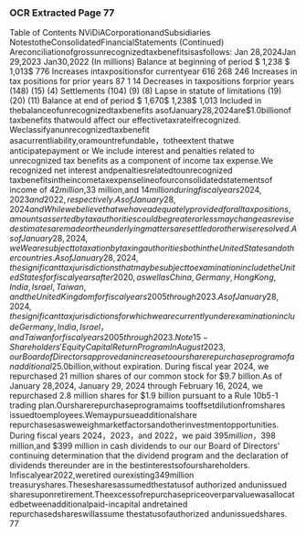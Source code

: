 ### OCR Extracted Page 77

Table of Contents
NViDiACorporationandSubsidiaries
NotestotheConsolidatedFinancialStatements
(Continued)
Areconciliationofgrossunrecognizedtaxbenefitsisasfollows:
Jan 28,2024Jan 29,2023
Jan30,2022
(In millions)
Balance at beginning of period
$
1,238 $
1,013$
776
Increases intaxpositionsfor currentyear
616
268
246
Increases in tax positions for prior years
87
1
14
Decreases in taxpositions forprior years
(148)
(15)
(4)
Settlements
(104)
(9)
(8)
Lapse in statute of limitations
(19)
(20)
(11)
Balance at end of period
$
1,670$
1,238$
1,013
Included in thebalanceofunrecognizedtaxbenefits asofJanuary28,2024are$1.0billionof taxbenefits thatwould affect our
effectivetaxrateifrecognized.
Weclassifyanunrecognizedtaxbenefit asacurrentliability,oramountrefundable，totheextent thatwe anticipatepayment or
We include interest and penalties related to unrecognized tax benefits as a component of income tax expense.We recognized net
interest andpenaltiesrelatedtounrecognized taxbenefitsintheincometaxexpenselineofourconsolidatedstatementsof income
of $42 million,$33 million,and $14 million during fiscal years 2024,2023 and 2022,respectively. As of January 28, 2024 and
While webelieve that we have adequately provided for all tax positions,amounts asserted by tax authorities could be greater or less
may change as revised estimates are made or the underlying matters are settled or otherwise resolved.As of January 28, 2024, we
We are subject to taxation by taxing authorities both in the United States and other countries.As of January 28,2024,the significant
taxjurisdictionsthatmaybesubjecttoexaminationincludetheUnitedStatesforfiscalyears after2020,aswellasChina,Germany,
Hong Kong, India, Israel, Taiwan, and the United Kingdom for fiscal years 2005 through 2023. As of January 28, 2024, the significant
taxjurisdictionsfor whichwe are currentlyunderexamination include Germany,India,Israel，and Taiwanfor fiscalyears2005
through 2023.
Note15-Shareholders'Equity
Capital ReturnProgram
InAugust2023,ourBoardofDirectorsapproved anincreasetooursharerepurchaseprogram of anadditional$25.0billion,without
expiration. During fiscal year 2024, we repurchased 21 million shares of our common stock for $9.7 billion.As of January 28,2024,
January 29, 2024 through February 16, 2024, we repurchased 2.8 million shares for $1.9 billion pursuant to a Rule 10b5-1 trading
plan.Oursharerepurchaseprogramaims tooffsetdilutionfromshares issuedtoemployees.Wemaypursueadditionalshare
repurchasesasweweighmarketfactorsandotherinvestmentopportunities.
During fiscal years 2024，2023，and 2022，we paid $395 million，$398 million,and $399 million in cash dividends to our
our Board of Directors' continuing determination that the dividend program and the declaration of dividends thereunder are in the
bestinterestsofourshareholders.
Infiscalyear2022,weretired ourexisting349million treasuryshares.Thesesharesassumedthestatusof authorized andunissued
sharesuponretirement.Theexcessofrepurchasepriceoverparvaluewasallocatedbetweenadditionalpaid-incapital andretained
repurchasedshareswillassume thestatusofauthorized andunissuedshares.
77